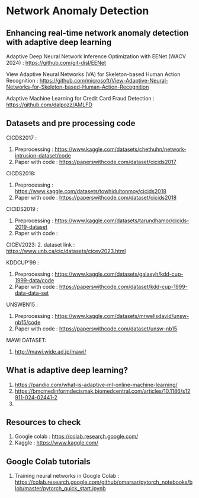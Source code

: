 # Network Anomaly Detection


## Enhancing real-time network anomaly detection with adaptive deep learning

Adaptive Deep Neural Network Inference Optimization with EENet (WACV 2024) : https://github.com/git-disl/EENet

View Adaptive Neural Networks (VA) for Skeleton-based Human Action Recognition : 
https://github.com/microsoft/View-Adaptive-Neural-Networks-for-Skeleton-based-Human-Action-Recognition

Adaptive Machine Learning for Credit Card Fraud Detection : https://github.com/dalpozz/AMLFD


## Datasets and pre processing code

CICDS2017 : 
1. Preprocessing : https://www.kaggle.com/datasets/chethuhn/network-intrusion-dataset/code
2. Paper with code : https://paperswithcode.com/dataset/cicids2017

CICDS2018:
1. Preprocessing : https://www.kaggle.com/datasets/towhidultonmoy/cicids2018
2. Paper with code : https://paperswithcode.com/dataset/cicids2018

CICIDS2019 :
1. Preprocessing : https://www.kaggle.com/datasets/tarundhamor/cicids-2019-dataset
2. Paper with code : 

CICEV2023:
2. dataset link : https://www.unb.ca/cic/datasets/cicev2023.html

KDDCUP’99 : 
1. Preprocessing : https://www.kaggle.com/datasets/galaxyh/kdd-cup-1999-data/code
2. Paper with code : https://paperswithcode.com/dataset/kdd-cup-1999-data-data-set


UNSWBN15  : 
1. Preprocessing : https://www.kaggle.com/datasets/mrwellsdavid/unsw-nb15/code
2. Paper with code : https://paperswithcode.com/dataset/unsw-nb15

MAWI DATASET:
1. http://mawi.wide.ad.jp/mawi/

## What is adaptive deep learning?

1. https://pandio.com/what-is-adaptive-ml-online-machine-learning/
2. https://bmcmedinformdecismak.biomedcentral.com/articles/10.1186/s12911-024-02441-2
3. 


## Resources to check 

1. Google colab : https://colab.research.google.com/
2. Kaggle : https://www.kaggle.com/

## Google Colab tutorials 

1. Training neural networks in Google Colab : https://colab.research.google.com/github/omarsar/pytorch_notebooks/blob/master/pytorch_quick_start.ipynb
